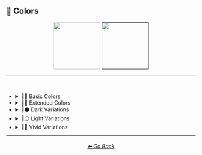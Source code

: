 <h2>🎨 Colors</h2>

<div align="center">

[<img src="https://github.com/willwulfken/MidJourney-Styles-and-Keywords-Reference/blob/main/Images/Repo%20Parts/Buttons/version_button/button_version_MJV2_inactive.png?raw=true" width="125" />](https://github.com/willwulfken/MidJourney-Styles-and-Keywords-Reference/blob/main/Style_Pages/MJ_V2/Colors.md)
[<img src="https://github.com/willwulfken/MidJourney-Styles-and-Keywords-Reference/blob/main/Images/Repo%20Parts/Buttons/version_button/button_version_MJV3_active.png?raw=true" width="125" />]()

</div>

<hr>
<br>


- <details><summary>🎨🔴 Basic Colors</summary><p><div align="center">

	| White | Black | Brown |
	| :-: | :-: | :-: |
	| <img src="https://github.com/willwulfken/MidJourney-Styles-and-Keywords-Reference/blob/main/Images/MJ_V3/MidJourney_Styles_(sphere)/Colors/Basic_Colors/sphere_White.png?raw=true" width="256" /> | <img src="https://github.com/willwulfken/MidJourney-Styles-and-Keywords-Reference/blob/main/Images/MJ_V3/MidJourney_Styles_(sphere)/Colors/Basic_Colors/sphere_Black.png?raw=true" width="256" /> | <img src="https://github.com/willwulfken/MidJourney-Styles-and-Keywords-Reference/blob/main/Images/MJ_V3/MidJourney_Styles_(sphere)/Colors/Basic_Colors/sphere_Brown.png?raw=true" width="256" /> |
	
	<br>
	
	| Light-Gray | Gray | Dark-Gray |
	| :-: | :-: | :-: |
	| <img src="https://github.com/willwulfken/MidJourney-Styles-and-Keywords-Reference/blob/main/Images/MJ_V3/MidJourney_Styles_(sphere)/Colors/Basic_Colors/sphere_Light-Gray.png?raw=true" width="256" /> | <img src="https://github.com/willwulfken/MidJourney-Styles-and-Keywords-Reference/blob/main/Images/MJ_V3/MidJourney_Styles_(sphere)/Colors/Basic_Colors/sphere_Gray.png?raw=true" width="256" /> | <img src="https://github.com/willwulfken/MidJourney-Styles-and-Keywords-Reference/blob/main/Images/MJ_V3/MidJourney_Styles_(sphere)/Colors/Basic_Colors/sphere_Dark-Gray.png?raw=true" width="256" /> |
	
	<br>
	
	| Maroon | Red | Orange |
	| :-: | :-: | :-: |
	| <img src="https://github.com/willwulfken/MidJourney-Styles-and-Keywords-Reference/blob/main/Images/MJ_V3/MidJourney_Styles_(sphere)/Colors/Basic_Colors/sphere_Maroon.png?raw=true" width="256" /> | <img src="https://github.com/willwulfken/MidJourney-Styles-and-Keywords-Reference/blob/main/Images/MJ_V3/MidJourney_Styles_(sphere)/Colors/Basic_Colors/sphere_Red.png?raw=true" width="256" /> | <img src="https://github.com/willwulfken/MidJourney-Styles-and-Keywords-Reference/blob/main/Images/MJ_V3/MidJourney_Styles_(sphere)/Colors/Basic_Colors/sphere_Orange.png?raw=true" width="256" /> |
	
	<br>
	
	| Yellow | Lime | Green |
	| :-: | :-: | :-: |
	| <img src="https://github.com/willwulfken/MidJourney-Styles-and-Keywords-Reference/blob/main/Images/MJ_V3/MidJourney_Styles_(sphere)/Colors/Basic_Colors/sphere_Yellow.png?raw=true" width="256" /> | <img src="https://github.com/willwulfken/MidJourney-Styles-and-Keywords-Reference/blob/main/Images/MJ_V3/MidJourney_Styles_(sphere)/Colors/Basic_Colors/sphere_Lime.png?raw=true" width="256" /> | <img src="https://github.com/willwulfken/MidJourney-Styles-and-Keywords-Reference/blob/main/Images/MJ_V3/MidJourney_Styles_(sphere)/Colors/Basic_Colors/sphere_Green.png?raw=true" width="256" /> |

	<br>
	
	| Cyan | Teal | Blue |
	| :-: | :-: | :-: |
	| <img src="https://github.com/willwulfken/MidJourney-Styles-and-Keywords-Reference/blob/main/Images/MJ_V3/MidJourney_Styles_(sphere)/Colors/Basic_Colors/sphere_Cyan.png?raw=true" width="256" /> | <img src="https://github.com/willwulfken/MidJourney-Styles-and-Keywords-Reference/blob/main/Images/MJ_V3/MidJourney_Styles_(sphere)/Colors/Basic_Colors/sphere_Teal.png?raw=true" width="256" /> | <img src="https://github.com/willwulfken/MidJourney-Styles-and-Keywords-Reference/blob/main/Images/MJ_V3/MidJourney_Styles_(sphere)/Colors/Basic_Colors/sphere_Blue.png?raw=true" width="256" /> |
	
	<br>
	
	| Indigo | Purple | Violet |
	| :-: | :-: | :-: |
	| <img src="https://github.com/willwulfken/MidJourney-Styles-and-Keywords-Reference/blob/main/Images/MJ_V3/MidJourney_Styles_(sphere)/Colors/Basic_Colors/sphere_Indigo.png?raw=true" width="256" /> | <img src="https://github.com/willwulfken/MidJourney-Styles-and-Keywords-Reference/blob/main/Images/MJ_V3/MidJourney_Styles_(sphere)/Colors/Basic_Colors/sphere_Purple.png?raw=true" width="256" /> | <img src="https://github.com/willwulfken/MidJourney-Styles-and-Keywords-Reference/blob/main/Images/MJ_V3/MidJourney_Styles_(sphere)/Colors/Basic_Colors/sphere_Violet.png?raw=true" width="256" /> |
	
	<br>
	
	| Fuchsia | Magenta | Pink |
	| :-: | :-: | :-: |
	| <img src="https://github.com/willwulfken/MidJourney-Styles-and-Keywords-Reference/blob/main/Images/MJ_V3/MidJourney_Styles_(sphere)/Colors/Basic_Colors/sphere_Fuchsia.png?raw=true" width="256" /> | <img src="https://github.com/willwulfken/MidJourney-Styles-and-Keywords-Reference/blob/main/Images/MJ_V3/MidJourney_Styles_(sphere)/Colors/Basic_Colors/sphere_Magenta.png?raw=true" width="256" /> | <img src="https://github.com/willwulfken/MidJourney-Styles-and-Keywords-Reference/blob/main/Images/MJ_V3/MidJourney_Styles_(sphere)/Colors/Basic_Colors/sphere_Pink.png?raw=true" width="256" /> |

	</p></details>


- <details><summary>🎨🔵 Extended Colors</summary><p><div align="center">

	| Tan | Beige | Scarlet |
	| :-: | :-: | :-: |
	| <img src="https://github.com/willwulfken/MidJourney-Styles-and-Keywords-Reference/blob/main/Images/MJ_V3/MidJourney_Styles_(sphere)/Colors/Extended_Colors/sphere_Tan.png?raw=true" width="256" /> | <img src="https://github.com/willwulfken/MidJourney-Styles-and-Keywords-Reference/blob/main/Images/MJ_V3/MidJourney_Styles_(sphere)/Colors/Extended_Colors/sphere_Beige.png?raw=true" width="256" /> | <img src="https://github.com/willwulfken/MidJourney-Styles-and-Keywords-Reference/blob/main/Images/MJ_V3/MidJourney_Styles_(sphere)/Colors/Extended_Colors/sphere_Scarlet.png?raw=true" width="256" /> |
	
	<br>
	
	| Olive-Green | Chartreuse |
	| :-: | :-: |
	| <img src="https://github.com/willwulfken/MidJourney-Styles-and-Keywords-Reference/blob/main/Images/MJ_V3/MidJourney_Styles_(sphere)/Colors/Extended_Colors/sphere_Olive-Green.png?raw=true" width="256" /> | <img src="https://github.com/willwulfken/MidJourney-Styles-and-Keywords-Reference/blob/main/Images/MJ_V3/MidJourney_Styles_(sphere)/Colors/Extended_Colors/sphere_Chartreuse.png?raw=true" width="256" /> |
	
	<br>
	
	| Turquoise | Aqua | Azure |
	| :-: | :-: | :-: |
	| <img src="https://github.com/willwulfken/MidJourney-Styles-and-Keywords-Reference/blob/main/Images/MJ_V3/MidJourney_Styles_(sphere)/Colors/Extended_Colors/sphere_Turquoise.png?raw=true" width="256" /> | <img src="https://github.com/willwulfken/MidJourney-Styles-and-Keywords-Reference/blob/main/Images/MJ_V3/MidJourney_Styles_(sphere)/Colors/Extended_Colors/sphere_Aqua.png?raw=true" width="256" /> | <img src="https://github.com/willwulfken/MidJourney-Styles-and-Keywords-Reference/blob/main/Images/MJ_V3/MidJourney_Styles_(sphere)/Colors/Extended_Colors/sphere_Azure.png?raw=true" width="256" /> |

	</p></details>


- <details><summary>🎨⚫ Dark Variations</summary><p><div align="center">

	| Dark-White | Dark-Brown |
	| :-: | :-: |
	| <img src="https://github.com/willwulfken/MidJourney-Styles-and-Keywords-Reference/blob/main/Images/MJ_V3/MidJourney_Styles_(sphere)/Colors/Dark_Colors/sphere_Dark-White.png?raw=true" width="256" /> | <img src="https://github.com/willwulfken/MidJourney-Styles-and-Keywords-Reference/blob/main/Images/MJ_V3/MidJourney_Styles_(sphere)/Colors/Dark_Colors/sphere_Dark-Brown.png?raw=true" width="256" /> |
	
	<br>
	
	| Dark-Maroon | Dark-Red | Dark-Orange |
	| :-: | :-: | :-: |
	| <img src="https://github.com/willwulfken/MidJourney-Styles-and-Keywords-Reference/blob/main/Images/MJ_V3/MidJourney_Styles_(sphere)/Colors/Dark_Colors/sphere_Dark-Maroon.png?raw=true" width="256" /> | <img src="https://github.com/willwulfken/MidJourney-Styles-and-Keywords-Reference/blob/main/Images/MJ_V3/MidJourney_Styles_(sphere)/Colors/Dark_Colors/sphere_Dark-Red.png?raw=true" width="256" /> | <img src="https://github.com/willwulfken/MidJourney-Styles-and-Keywords-Reference/blob/main/Images/MJ_V3/MidJourney_Styles_(sphere)/Colors/Dark_Colors/sphere_Dark-Orange.png?raw=true" width="256" /> |
	
	<br>
	
	| Dark-Yellow | Dark-Lime | Dark-Green |
	| :-: | :-: | :-: |
	| <img src="https://github.com/willwulfken/MidJourney-Styles-and-Keywords-Reference/blob/main/Images/MJ_V3/MidJourney_Styles_(sphere)/Colors/Dark_Colors/sphere_Dark-Yellow.png?raw=true" width="256" /> | <img src="https://github.com/willwulfken/MidJourney-Styles-and-Keywords-Reference/blob/main/Images/MJ_V3/MidJourney_Styles_(sphere)/Colors/Dark_Colors/sphere_Dark-Lime.png?raw=true" width="256" /> | <img src="https://github.com/willwulfken/MidJourney-Styles-and-Keywords-Reference/blob/main/Images/MJ_V3/MidJourney_Styles_(sphere)/Colors/Dark_Colors/sphere_Dark-Green.png?raw=true" width="256" /> |

	<br>
	
	| Dark-Cyan | Dark-Blue |
	| :-: | :-: |
	| <img src="https://github.com/willwulfken/MidJourney-Styles-and-Keywords-Reference/blob/main/Images/MJ_V3/MidJourney_Styles_(sphere)/Colors/Dark_Colors/sphere_Dark-Cyan.png?raw=true" width="256" /> | <img src="https://github.com/willwulfken/MidJourney-Styles-and-Keywords-Reference/blob/main/Images/MJ_V3/MidJourney_Styles_(sphere)/Colors/Dark_Colors/sphere_Dark-Blue.png?raw=true" width="256" /> |
	
	<br>
	
	| Dark-Purple | Dark-Magenta | Dark-Pink |
	| :-: | :-: | :-: |
	| <img src="https://github.com/willwulfken/MidJourney-Styles-and-Keywords-Reference/blob/main/Images/MJ_V3/MidJourney_Styles_(sphere)/Colors/Dark_Colors/sphere_Dark-Purple.png?raw=true" width="256" /> | <img src="https://github.com/willwulfken/MidJourney-Styles-and-Keywords-Reference/blob/main/Images/MJ_V3/MidJourney_Styles_(sphere)/Colors/Dark_Colors/sphere_Dark-Magenta.png?raw=true" width="256" /> | <img src="https://github.com/willwulfken/MidJourney-Styles-and-Keywords-Reference/blob/main/Images/MJ_V3/MidJourney_Styles_(sphere)/Colors/Dark_Colors/sphere_Dark-Pink.png?raw=true" width="256" /> |

	</p></details>


- <details><summary>🎨⚪ Light Variations</summary><p><div align="center">

	| Light-Black | Light-Brown |
	| :-: | :-: |
	| <img src="https://github.com/willwulfken/MidJourney-Styles-and-Keywords-Reference/blob/main/Images/MJ_V3/MidJourney_Styles_(sphere)/Colors/Light_Colors/sphere_Light-Black.png?raw=true" width="256" /> | <img src="https://github.com/willwulfken/MidJourney-Styles-and-Keywords-Reference/blob/main/Images/MJ_V3/MidJourney_Styles_(sphere)/Colors/Light_Colors/sphere_Light-Brown.png?raw=true" width="256" /> |
	
	<br>
	
	| Light-Maroon | Light-Red | Light-Orange |
	| :-: | :-: | :-: |
	| <img src="https://github.com/willwulfken/MidJourney-Styles-and-Keywords-Reference/blob/main/Images/MJ_V3/MidJourney_Styles_(sphere)/Colors/Light_Colors/sphere_Light-Maroon.png?raw=true" width="256" /> | <img src="https://github.com/willwulfken/MidJourney-Styles-and-Keywords-Reference/blob/main/Images/MJ_V3/MidJourney_Styles_(sphere)/Colors/Light_Colors/sphere_Light-Red.png?raw=true" width="256" /> | <img src="https://github.com/willwulfken/MidJourney-Styles-and-Keywords-Reference/blob/main/Images/MJ_V3/MidJourney_Styles_(sphere)/Colors/Light_Colors/sphere_Light-Orange.png?raw=true" width="256" /> |
	
	<br>
	
	| Light-Yellow | Light-Lime | Light-Green |
	| :-: | :-: | :-: |
	| <img src="https://github.com/willwulfken/MidJourney-Styles-and-Keywords-Reference/blob/main/Images/MJ_V3/MidJourney_Styles_(sphere)/Colors/Light_Colors/sphere_Light-Yellow.png?raw=true" width="256" /> | <img src="https://github.com/willwulfken/MidJourney-Styles-and-Keywords-Reference/blob/main/Images/MJ_V3/MidJourney_Styles_(sphere)/Colors/Light_Colors/sphere_Light-Lime.png?raw=true" width="256" /> | <img src="https://github.com/willwulfken/MidJourney-Styles-and-Keywords-Reference/blob/main/Images/MJ_V3/MidJourney_Styles_(sphere)/Colors/Light_Colors/sphere_Light-Green.png?raw=true" width="256" /> |
	
	<br>
	
	| Light-Cyan | Light-Blue |
	| :-: | :-: |
	| <img src="https://github.com/willwulfken/MidJourney-Styles-and-Keywords-Reference/blob/main/Images/MJ_V3/MidJourney_Styles_(sphere)/Colors/Light_Colors/sphere_Light-Cyan.png?raw=true" width="256" /> | <img src="https://github.com/willwulfken/MidJourney-Styles-and-Keywords-Reference/blob/main/Images/MJ_V3/MidJourney_Styles_(sphere)/Colors/Light_Colors/sphere_Light-Blue.png?raw=true" width="256" /> |
	
	<br>
	
	| Light-Purple | Light-Magenta | Light-Pink |
	| :-: | :-: | :-: |
	| <img src="https://github.com/willwulfken/MidJourney-Styles-and-Keywords-Reference/blob/main/Images/MJ_V3/MidJourney_Styles_(sphere)/Colors/Light_Colors/sphere_Light-Purple.png?raw=true" width="256" /> | <img src="https://github.com/willwulfken/MidJourney-Styles-and-Keywords-Reference/blob/main/Images/MJ_V3/MidJourney_Styles_(sphere)/Colors/Light_Colors/sphere_Light-Magenta.png?raw=true" width="256" /> | <img src="https://github.com/willwulfken/MidJourney-Styles-and-Keywords-Reference/blob/main/Images/MJ_V3/MidJourney_Styles_(sphere)/Colors/Light_Colors/sphere_Light-Pink.png?raw=true" width="256" /> |


	</p></details>


- <details><summary>🎨🔶 Vivid Variations</summary><p><div align="center">

	| Vivid-Brown | Vivid-Maroon | Vivid-Red |
	| :-: | :-: | :-: |
	| <img src="https://github.com/willwulfken/MidJourney-Styles-and-Keywords-Reference/blob/main/Images/MJ_V3/MidJourney_Styles_(sphere)/Colors/Vivid_Colors/sphere_Vivid-Brown.png?raw=true" width="256" /> | <img src="https://github.com/willwulfken/MidJourney-Styles-and-Keywords-Reference/blob/main/Images/MJ_V3/MidJourney_Styles_(sphere)/Colors/Vivid_Colors/sphere_Vivid-Maroon.png?raw=true" width="256" /> | <img src="https://github.com/willwulfken/MidJourney-Styles-and-Keywords-Reference/blob/main/Images/MJ_V3/MidJourney_Styles_(sphere)/Colors/Vivid_Colors/sphere_Vivid-Red.png?raw=true" width="256" /> |
	
	<br>
	
	| Vivid-Orange | Vivid-Yellow | Vivid-Lime |
	| :-: | :-: | :-: |
	| <img src="https://github.com/willwulfken/MidJourney-Styles-and-Keywords-Reference/blob/main/Images/MJ_V3/MidJourney_Styles_(sphere)/Colors/Vivid_Colors/sphere_Vivid-Orange.png?raw=true" width="256" /> | <img src="https://github.com/willwulfken/MidJourney-Styles-and-Keywords-Reference/blob/main/Images/MJ_V3/MidJourney_Styles_(sphere)/Colors/Vivid_Colors/sphere_Vivid-Yellow.png?raw=true" width="256" /> | <img src="https://github.com/willwulfken/MidJourney-Styles-and-Keywords-Reference/blob/main/Images/MJ_V3/MidJourney_Styles_(sphere)/Colors/Vivid_Colors/sphere_Vivid-Lime.png?raw=true" width="256" /> |
	
	<br>
	
	| Vivid-Green | Vivid-Cyan | Vivid-Blue |
	| :-: | :-: | :-: |
	| <img src="https://github.com/willwulfken/MidJourney-Styles-and-Keywords-Reference/blob/main/Images/MJ_V3/MidJourney_Styles_(sphere)/Colors/Vivid_Colors/sphere_Vivid-Green.png?raw=true" width="256" /> | <img src="https://github.com/willwulfken/MidJourney-Styles-and-Keywords-Reference/blob/main/Images/MJ_V3/MidJourney_Styles_(sphere)/Colors/Vivid_Colors/sphere_Vivid-Cyan.png?raw=true" width="256" /> | <img src="https://github.com/willwulfken/MidJourney-Styles-and-Keywords-Reference/blob/main/Images/MJ_V3/MidJourney_Styles_(sphere)/Colors/Vivid_Colors/sphere_Vivid-Blue.png?raw=true" width="256" /> |
	
	<br>
	
	| Vivid-Purple | Vivid-Magenta | Vivid-Pink |
	| :-: | :-: | :-: |
	| <img src="https://github.com/willwulfken/MidJourney-Styles-and-Keywords-Reference/blob/main/Images/MJ_V3/MidJourney_Styles_(sphere)/Colors/Vivid_Colors/sphere_Vivid-Purple.png?raw=true" width="256" /> | <img src="https://github.com/willwulfken/MidJourney-Styles-and-Keywords-Reference/blob/main/Images/MJ_V3/MidJourney_Styles_(sphere)/Colors/Vivid_Colors/sphere_Vivid-Magenta.png?raw=true" width="256" /> | <img src="https://github.com/willwulfken/MidJourney-Styles-and-Keywords-Reference/blob/main/Images/MJ_V3/MidJourney_Styles_(sphere)/Colors/Vivid_Colors/sphere_Vivid-Pink.png?raw=true" width="256" /> |

	</p></details>

<hr><!--------------->
<div align="center">
<h6><a href="https://github.com/willwulfken/MidJourney-Styles-and-Keywords-Reference/blob/main/MJ_V3.md">⬅ Go Back</a></h6>
</div>